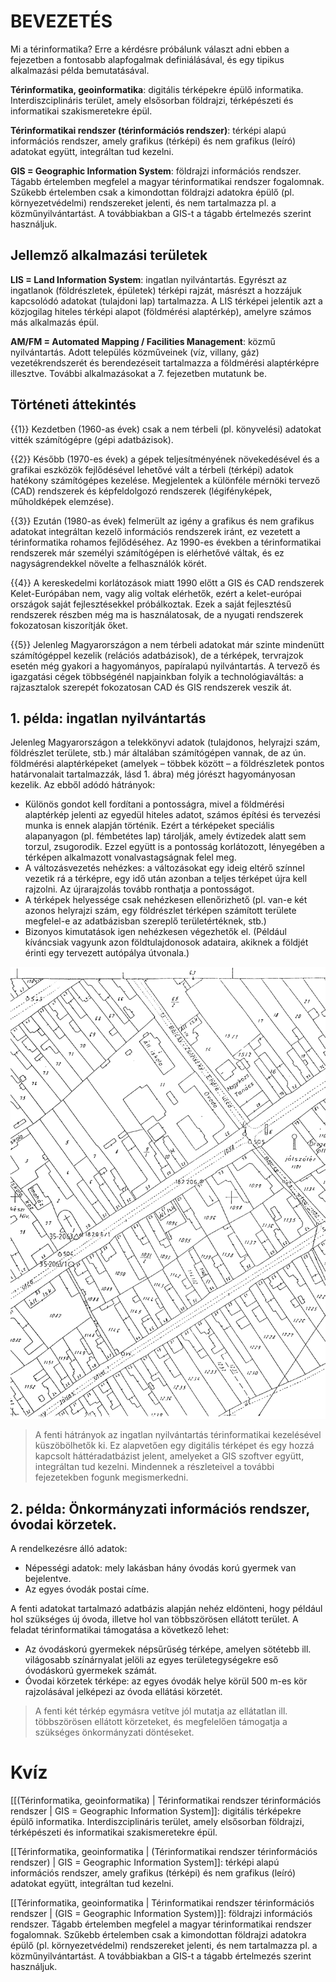 # BEVEZETÉS

Mi a térinformatika? Erre a kérdésre próbálunk választ adni ebben a fejezetben a fontosabb alapfogalmak definiálásával, és egy tipikus alkalmazási példa bemutatásával.

__Térinformatika, geoinformatika__: digitális térképekre épülő informatika. Interdiszciplináris terület, amely elsősorban földrajzi, térképészeti és informatikai szakismeretekre épül.

__Térinformatikai rendszer (térinformációs rendszer)__: térképi alapú információs rendszer, amely grafikus (térképi) és nem grafikus (leíró) adatokat együtt, integráltan tud kezelni.

__GIS = Geographic Information System__: földrajzi információs rendszer. Tágabb értelemben megfelel a magyar térinformatikai rendszer fogalomnak. Szűkebb értelemben csak a kimondottan földrajzi adatokra épülő (pl. környezetvédelmi) rendszereket jelenti, és nem tartalmazza pl. a közműnyilvántartást. A továbbiakban a GIS-t a tágabb értelmezés szerint használjuk.


## Jellemző alkalmazási területek

__LIS = Land Information System__: ingatlan nyilvántartás. Egyrészt az ingatlanok (földrészletek, épületek) térképi rajzát, másrészt a hozzájuk kapcsolódó adatokat (tulajdoni lap) tartalmazza. A LIS térképei jelentik azt a közjogilag hiteles térképi alapot (földmérési alaptérkép), amelyre számos más alkalmazás épül.

__AM/FM = Automated Mapping / Facilities Management__: közmű nyilvántartás. Adott település közműveinek (víz, villany, gáz) vezetékrendszerét és berendezéseit tartalmazza a földmérési alaptérképre illesztve.
További alkalmazásokat a 7. fejezetben mutatunk be.


## Történeti áttekintés

{{1}}
Kezdetben (1960-as évek) csak a nem térbeli (pl. könyvelési) adatokat vitték számítógépre (gépi adatbázisok).

{{2}}
Később (1970-es évek) a gépek teljesítményének növekedésével és a grafikai eszközök fejlődésével lehetővé vált a térbeli (térképi) adatok hatékony számítógépes kezelése. Megjelentek a különféle mérnöki tervező (CAD) rendszerek és képfeldolgozó rendszerek (légifényképek, műholdképek elemzése).

{{3}}
Ezután (1980-as évek) felmerült az igény a grafikus és nem grafikus adatokat integráltan kezelő információs rendszerek iránt, ez vezetett a térinformatika rohamos fejlődéséhez.
Az 1990-es években a térinformatikai rendszerek már személyi számítógépen is elérhetővé váltak, és ez nagyságrendekkel növelte a felhasználók körét.

{{4}}
A kereskedelmi korlátozások miatt 1990 előtt a GIS és CAD rendszerek Kelet-Európában nem, vagy alig voltak elérhetők, ezért a kelet-európai országok saját fejlesztésekkel próbálkoztak. Ezek a saját fejlesztésű rendszerek részben még ma is használatosak, de a nyugati rendszerek fokozatosan kiszorítják őket.

{{5}}
Jelenleg Magyarországon a nem térbeli adatokat már szinte mindenütt számítógéppel kezelik (relációs adatbázisok), de a térképek, tervrajzok esetén még gyakori a hagyományos, papíralapú nyilvántartás. A tervező és igazgatási cégek többségénél napjainkban folyik a technológiaváltás: a rajzasztalok szerepét fokozatosan CAD és GIS rendszerek veszik át.


## 1. példa: ingatlan nyilvántartás
Jelenleg Magyarországon a telekkönyvi adatok (tulajdonos, helyrajzi szám, földrészlet területe, stb.) már általában számítógépen vannak, de az ún. földmérési alaptérképeket (amelyek – többek között – a földrészletek pontos határvonalait tartalmazzák, lásd 1. ábra) még jórészt hagyományosan kezelik. Az ebből adódó hátrányok:

 - Különös gondot kell fordítani a pontosságra, mivel a földmérési alaptérkép jelenti az egyedül hiteles adatot, számos építési és tervezési munka is ennek alapján történik. Ezért a térképeket speciális alapanyagon (pl. fémbetétes lap) tárolják, amely évtizedek alatt sem torzul, zsugorodik. Ezzel együtt is a pontosság korlátozott, lényegében a térképen alkalmazott vonalvastagságnak felel meg.
 - A változásvezetés nehézkes: a változásokat egy ideig eltérő színnel vezetik rá a térképre, egy idő után azonban a teljes térképet újra kell rajzolni. Az újrarajzolás tovább ronthatja a pontosságot.
 - A térképek helyessége csak nehézkesen ellenőrizhető (pl. van-e két azonos helyrajzi szám, egy földrészlet térképen számított területe megfelel-e az adatbázisban szereplő területértéknek, stb.)
 - Bizonyos kimutatások igen nehézkesen végezhetők el. (Például kíváncsiak vagyunk azon földtulajdonosok adataira, akiknek a földjét érinti egy tervezett autópálya útvonala.)

![1. ábra: 1:2000 méretarányú földmérési alaptérkép (kataszteri térkép) részlete.](https://github.com/gnemethinf/liascript_mintalecke/blob/main/gis_1abra.jpg)

> A fenti hátrányok az ingatlan nyilvántartás térinformatikai kezelésével küszöbölhetők ki. Ez alapvetően egy digitális térképet és egy hozzá kapcsolt háttéradatbázist jelent, amelyeket a GIS szoftver együtt, integráltan tud kezelni. Mindennek a részleteivel a további fejezetekben fogunk megismerkedni.

## 2. példa: Önkormányzati információs rendszer, óvodai körzetek. 

A rendelkezésre álló adatok:

 - Népességi adatok: mely lakásban hány óvodás korú gyermek van bejelentve.
 - Az egyes óvodák postai címe.

A fenti adatokat tartalmazó adatbázis alapján nehéz eldönteni, hogy például hol szükséges új óvoda, illetve hol van többszörösen ellátott terület. A feladat térinformatikai támogatása a következő lehet:

 - Az óvodáskorú gyermekek népsűrűség térképe, amelyen sötétebb ill. világosabb színárnyalat jelöli az egyes területegységekre eső óvodáskorú gyermekek számát.
 - Óvodai körzetek térképe: az egyes óvodák helye körül 500 m-es kör rajzolásával jelképezi az óvoda ellátási körzetét.

> A fenti két térkép egymásra vetítve jól mutatja az ellátatlan ill. többszörösen ellátott körzeteket, és megfelelően támogatja a szükséges önkormányzati döntéseket.
 
# Kvíz

 [[(Térinformatika, geoinformatika) | Térinformatikai rendszer térinformációs rendszer | GIS = Geographic Information System]]: digitális térképekre épülő informatika. Interdiszciplináris terület, amely elsősorban földrajzi, térképészeti és informatikai szakismeretekre épül.

 [[Térinformatika, geoinformatika | (Térinformatikai rendszer térinformációs rendszer) | GIS = Geographic Information System]]: térképi alapú információs rendszer, amely grafikus (térképi) és nem grafikus (leíró) adatokat együtt, integráltan tud kezelni.

 [[Térinformatika, geoinformatika | Térinformatikai rendszer térinformációs rendszer | (GIS = Geographic Information System)]]: földrajzi információs rendszer. Tágabb értelemben megfelel a magyar térinformatikai rendszer fogalomnak. Szűkebb értelemben csak a kimondottan földrajzi adatokra épülő (pl. környezetvédelmi) rendszereket jelenti, és nem tartalmazza pl. a közműnyilvántartást. A továbbiakban a GIS-t a tágabb értelmezés szerint használjuk.
